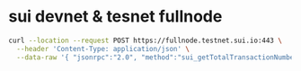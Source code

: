 # sui devnet & tesnet fullnode

```bash
curl --location --request POST https://fullnode.testnet.sui.io:443 \
  --header 'Content-Type: application/json' \
  --data-raw '{ "jsonrpc":"2.0", "method":"sui_getTotalTransactionNumber","id":1}'
```
